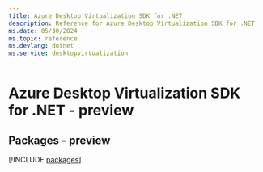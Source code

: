 ```yaml
---
title: Azure Desktop Virtualization SDK for .NET
description: Reference for Azure Desktop Virtualization SDK for .NET
ms.date: 05/30/2024
ms.topic: reference
ms.devlang: dotnet
ms.service: desktopvirtualization
---
```

# Azure Desktop Virtualization SDK for .NET - preview
## Packages - preview
[!INCLUDE [packages](desktop-virtualization-index.md)]